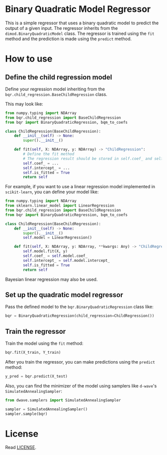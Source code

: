 # Binary Quadratic Model Regressor

This is a simple regressor that uses a binary quadratic model to predict the output of a given input. The regressor inherits from the `dimod.BinaryQuadraticModel` class. The regressor is trained using the `fit` method and the prediction is made using the `predict` method.

# How to use

## Define the child regression model

Define your regression model inheriting from the `bqr.child_regression.BaseChildRegression` class.

This may look like:

```python
from numpy.typing import NDArray
from bqr.child_regression import BaseChildRegression
from bqr import BinaryQuadraticRegression, bqm_to_coefs

class ChildRegression(BaseChildRegression):
    def __init__(self) -> None:
        super().__init__()

    def fit(self, X: NDArray, y: NDArray) -> "ChildRegression":
        # Define the fit method
        # The regression result should be stored in self.coef_ and self.intercept_
        self.coef_ = ...
        self.intercept_ = ...
        self.is_fitted = True
        return self
```

For example, if you want to use a linear regression model implemented in `scikit-learn`, you can define your model like:

```python
from numpy.typing import NDArray
from sklearn.linear_model import LinearRegression
from bqr.child_regression import BaseChildRegression
from bqr import BinaryQuadraticRegression, bqm_to_coefs

class ChildRegression(BaseChildRegression):
    def __init__(self) -> None:
        super().__init__()
        self.model = LinearRegression()

    def fit(self, X: NDArray, y: NDArray, **kwargs: Any) -> "ChildRegression":
        self.model.fit(X, y)
        self.coef_ = self.model.coef_
        self.intercept_ = self.model.intercept_
        self.is_fitted = True
        return self
```

Bayesian linear regression may also be used.

## Set up the quadratic model regressor

Pass the defined model to the `bqr.BinaryQuadraticRegression` class like:
```python
bqr = BinaryQuadraticRegression(child_regression=ChildRegression())
```

## Train the regressor

Train the model using the `fit` method:

```python
bqr.fit(X_train, Y_train)
```

After you train the regressor, you can make predictions using the `predict` method:

```python
y_pred = bqr.predict(X_test)
```

Also, you can find the minimizer of the model using samplers like `d-wave`'s `SimulatedAnnealingSampler`:

```python
from dwave.samplers import SimulatedAnnealingSampler

sampler = SimulatedAnnealingSampler()
sampler.sample(bqr)
```

# License

Read [LICENSE](LICENSE).

